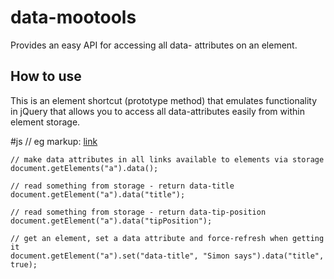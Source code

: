 data-mootools
=============
Provides an easy API for accessing all data- attributes on an element.

How to use
----------

This is an element shortcut (prototype method) that emulates functionality in jQuery
that allows you to access all data-attributes easily from within element storage.

#js
    // eg markup: <a href='#' data-title='hi there' data-tip-position='left'>link</a>

    // make data attributes in all links available to elements via storage
    document.getElements("a").data();

    // read something from storage - return data-title
    document.getElement("a").data("title");

    // read something from storage - return data-tip-position
    document.getElement("a").data("tipPosition");

    // get an element, set a data attribute and force-refresh when getting it
    document.getElement("a").set("data-title", "Simon says").data("title", true);
